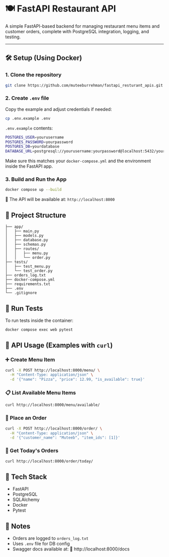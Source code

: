 # 🍽️ FastAPI Restaurant API

A simple FastAPI-based backend for managing restaurant menu items and customer orders, complete with PostgreSQL integration, logging, and testing.

---

## 🛠️ Setup (Using Docker)

### 1. Clone the repository
```bash
git clone https://github.com/muteeburrehman/fastapi_resturant_apis.git
```

### 2. Create `.env` file
Copy the example and adjust credentials if needed:

```bash
cp .env.example .env
```

`.env.example` contents:
```bash
POSTGRES_USER=yourusername
POSTGRES_PASSWORD=yourpassword
POSTGRES_DB=yourdatabase
DATABASE_URL=postgresql://yourusername:yourpassword@localhost:5432/yourdatabase
```

Make sure this matches your `docker-compose.yml` and the environment inside the FastAPI app.

### 3. Build and Run the App
```bash
docker compose up --build
```

📍 The API will be available at: `http://localhost:8000`

## 📂 Project Structure

```
├── app/
│   ├── main.py
│   ├── models.py
│   ├── database.py
│   ├── schemas.py
│   ├── routes/
│   │   ├── menu.py
│   │   └── order.py
├── tests/
│   ├── test_menu.py
│   └── test_order.py
├── orders_log.txt
├── docker-compose.yml
├── requirements.txt
├── .env
└── .gitignore
```

## 🧪 Run Tests
To run tests inside the container:
```bash
docker compose exec web pytest
```

## 🎯 API Usage (Examples with `curl`)

### ➕ Create Menu Item
```bash
curl -X POST http://localhost:8000/menu/ \
  -H "Content-Type: application/json" \
  -d '{"name": "Pizza", "price": 12.99, "is_available": true}'
```

### 📋 List Available Menu Items
```bash
curl http://localhost:8000/menu/available/
```

### 🛒 Place an Order
```bash
curl -X POST http://localhost:8000/order/ \
  -H "Content-Type: application/json" \
  -d '{"customer_name": "Muteeb", "item_ids": [1]}'
```

### 📅 Get Today's Orders
```bash
curl http://localhost:8000/order/today/
```


## 🧬 Tech Stack
* FastAPI
* PostgreSQL
* SQLAlchemy
* Docker
* Pytest

## 📎 Notes
* Orders are logged to `orders_log.txt`
* Uses `.env` file for DB config
* Swagger docs available at: 📄 http://localhost:8000/docs